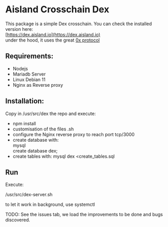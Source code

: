 # Aisland Crosschain Dex
This package is a simple Dex crosschain. You can check the installed version here:  
[https://dex.aisland.io](https://dex.aisland.io)  
under the hood, it uses the great [0x protocol](https://0x.org)

## Requirements:
- Nodejs
- Mariadb Server
- Linux Debian 11
- Nginx as Reverse proxy

## Installation:
Copy in  /usr/src/dex the repo and execute:  
- npm install  
- customisation of the files .sh
- configure the Nginx reverse proxy to reach port tcp/3000
- create database with:   
mysql   
create database dex;  
- create tables with:
mysql dex <create_tables.sql  

## Run
Execute:  

/usr/src/dex-server.sh 

to let it work in background, use systemctl

TODO:
See  the issues tab, we load the improvements to be done and bugs discovered.
